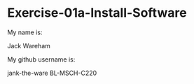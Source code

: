 # Exercise-01a-Install-Software
My name is:

Jack Wareham

My github username is:

jank-the-ware
BL-MSCH-C220
